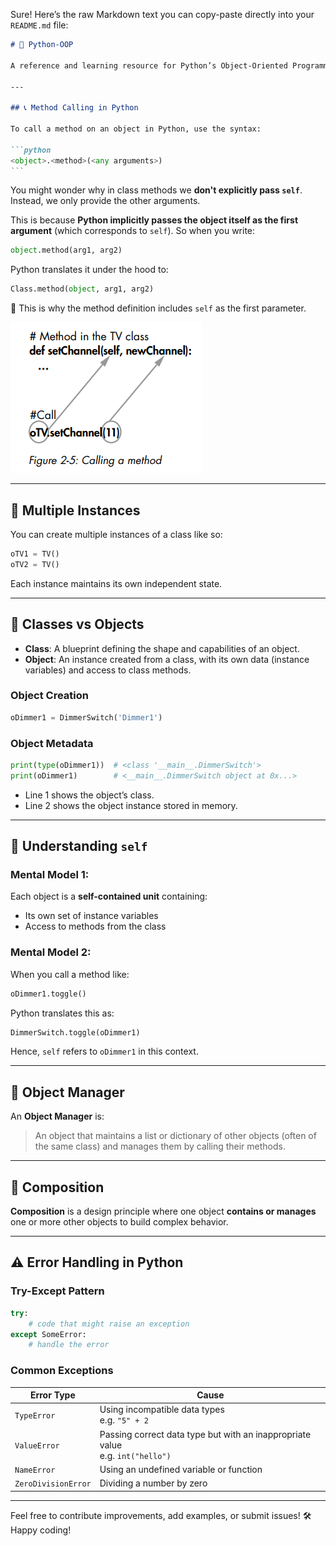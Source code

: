 Sure! Here’s the raw Markdown text you can copy-paste directly into your `README.md` file:

````markdown
# 🐍 Python-OOP

A reference and learning resource for Python’s Object-Oriented Programming concepts.

---

## 📞 Method Calling in Python

To call a method on an object in Python, use the syntax:

```python
<object>.<method>(<any arguments>)
```
````

You might wonder why in class methods we **don't explicitly pass `self`**. Instead, we only provide the other arguments.

This is because **Python implicitly passes the object itself as the first argument** (which corresponds to `self`). So when you write:

```python
object.method(arg1, arg2)
```

Python translates it under the hood to:

```python
Class.method(object, arg1, arg2)
```

📌 This is why the method definition includes `self` as the first parameter.

![Python Object Method Calling](images/python_object_calling.png)

---

## 🔁 Multiple Instances

You can create multiple instances of a class like so:

```python
oTV1 = TV()
oTV2 = TV()
```

Each instance maintains its own independent state.

---

## 🧱 Classes vs Objects

- **Class**: A blueprint defining the shape and capabilities of an object.
- **Object**: An instance created from a class, with its own data (instance variables) and access to class methods.

### Object Creation

```python
oDimmer1 = DimmerSwitch('Dimmer1')
```

### Object Metadata

```python
print(type(oDimmer1))  # <class '__main__.DimmerSwitch'>
print(oDimmer1)        # <__main__.DimmerSwitch object at 0x...>
```

- Line 1 shows the object’s class.
- Line 2 shows the object instance stored in memory.

---

## 🧠 Understanding `self`

### Mental Model 1:

Each object is a **self-contained unit** containing:

- Its own set of instance variables
- Access to methods from the class

### Mental Model 2:

When you call a method like:

```python
oDimmer1.toggle()
```

Python translates this as:

```python
DimmerSwitch.toggle(oDimmer1)
```

Hence, `self` refers to `oDimmer1` in this context.

---

## 🧭 Object Manager

An **Object Manager** is:

> An object that maintains a list or dictionary of other objects (often of the same class) and manages them by calling their methods.

---

## 🧩 Composition

**Composition** is a design principle where one object **contains or manages** one or more other objects to build complex behavior.

---

## ⚠️ Error Handling in Python

### Try-Except Pattern

```python
try:
    # code that might raise an exception
except SomeError:
    # handle the error
```

### Common Exceptions

| Error Type          | Cause                                                                            |
| ------------------- | -------------------------------------------------------------------------------- |
| `TypeError`         | Using incompatible data types<br>e.g. `"5" + 2`                                  |
| `ValueError`        | Passing correct data type but with an inappropriate value<br>e.g. `int("hello")` |
| `NameError`         | Using an undefined variable or function                                          |
| `ZeroDivisionError` | Dividing a number by zero                                                        |

---

Feel free to contribute improvements, add examples, or submit issues!
🛠️ Happy coding!
